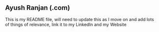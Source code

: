## Ayush Ranjan (.com)

This is my README file, will need to update this as I move on and add lots of things of relevance, link it to my LinkedIn and my Website

